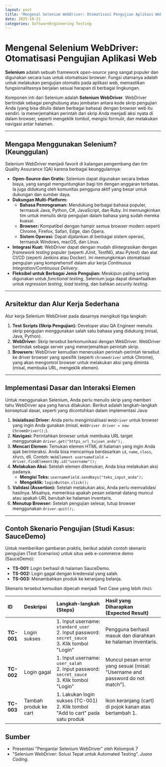 ```yaml
---
layout: post
title: "Mengenal Selenium WebDriver: Otomatisasi Pengujian Aplikasi Web"
date: 2025-10-21
categories: SoftwareEngineering Testing
---
```


# Mengenal Selenium WebDriver: Otomatisasi Pengujian Aplikasi Web

**Selenium** adalah sebuah framework *open-source* yang sangat populer dan digunakan secara luas untuk otomatisasi browser. Fungsi utamanya adalah untuk melakukan pengujian otomatis pada aplikasi web, memastikan fungsionalitasnya berjalan sesuai harapan di berbagai lingkungan.

Komponen inti dari Selenium adalah **Selenium WebDriver**. WebDriver bertindak sebagai penghubung atau jembatan antara kode skrip pengujian Anda (yang bisa ditulis dalam berbagai bahasa) dengan browser web itu sendiri. Ia menerjemahkan perintah dari skrip Anda menjadi aksi nyata di dalam browser, seperti mengeklik tombol, mengisi formulir, dan melakukan navigasi antar halaman.

---

## Mengapa Menggunakan Selenium? (Keunggulan)

Selenium WebDriver menjadi favorit di kalangan pengembang dan tim Quality Assurance (QA) karena berbagai keunggulannya:

* **Open-Source dan Gratis:** Selenium dapat digunakan secara bebas biaya, yang sangat menguntungkan bagi tim dengan anggaran terbatas. Ia juga didukung oleh komunitas pengguna aktif yang besar untuk dukungan dan sumber daya.
* **Dukungan Multi-Platform:**
  * **Bahasa Pemrograman:** Mendukung berbagai bahasa populer, termasuk Java, Python, C#, JavaScript, dan Ruby. Ini memungkinkan tim untuk menulis skrip pengujian dalam bahasa yang sudah mereka kuasai.
  * **Browser:** Kompatibel dengan hampir semua browser modern seperti Chrome, Firefox, Safari, Edge, dan Opera.
  * **Sistem Operasi:** Dapat dijalankan di berbagai sistem operasi, termasuk Windows, macOS, dan Linux.
* **Integrasi Kuat:** WebDriver dapat dengan mudah diintegrasikan dengan *framework testing* populer (seperti JUnit, TestNG, atau Pytest) dan alat CI/CD (seperti Jenkins atau Docker). Ini memungkinkan otomatisasi pengujian yang komprehensif dalam alur kerja *Continuous Integration/Continuous Delivery*.
* **Fleksibel untuk Berbagai Jenis Pengujian:** Meskipun paling sering digunakan untuk *functional testing*, Selenium juga dapat dimanfaatkan untuk *regression testing*, *load testing*, dan bahkan *security testing*.

---

## Arsitektur dan Alur Kerja Sederhana

Alur kerja Selenium WebDriver pada dasarnya mengikuti tiga langkah:

1. **Test Scripts (Skrip Pengujian):** Developer atau QA Engineer menulis skrip pengujian menggunakan salah satu bahasa yang didukung (misal, Java, Python).
2. **WebDriver:** Skrip tersebut berkomunikasi dengan WebDriver. WebDriver bertindak sebagai server yang menerjemahkan perintah skrip.
3. **Browsers:** WebDriver kemudian meneruskan perintah-perintah tersebut ke driver browser yang spesifik (seperti `chromedriver` untuk Chrome), yang akan mengontrol browser untuk melakukan aksi yang diminta (misal, membuka URL, mengeklik elemen).

---

## Implementasi Dasar dan Interaksi Elemen

Untuk menggunakan Selenium, Anda perlu menulis skrip yang memberi tahu WebDriver apa yang harus dilakukan. Berikut adalah langkah-langkah konseptual dasar, seperti yang dicontohkan dalam implementasi Java:

1. **Inisialisasi Driver:** Anda perlu menginisialisasi `WebDriver` untuk browser yang ingin Anda gunakan (misal, `WebDriver driver = new ChromeDriver();`).
2. **Navigasi:** Perintahkan browser untuk membuka URL target menggunakan `driver.get("https_url_tujuan_anda");`.
3. **Mencari Elemen:** Temukan elemen HTML di halaman yang ingin Anda ajak berinteraksi. Anda bisa mencarinya berdasarkan `id`, `name`, `class`, `XPath`, dll. Contoh: `WebElement usernameField = driver.findElement(By.id("username"));`
4. **Melakukan Aksi:** Setelah elemen ditemukan, Anda bisa melakukan aksi padanya.
    * **Mengisi Teks:** `usernameField.sendKeys("teks_input_anda");`
    * **Mengeklik:** `loginButton.click();`
5. **Validasi (Assertion):** Setelah melakukan aksi, Anda perlu memvalidasi hasilnya. Misalnya, memeriksa apakah pesan selamat datang muncul atau apakah URL berubah ke halaman inventaris.
6. **Menutup Browser:** Setelah pengujian selesai, tutup browser menggunakan `driver.quit();`.

---

## Contoh Skenario Pengujian (Studi Kasus: SauceDemo)

Untuk memberikan gambaran praktis, berikut adalah contoh skenario pengujian (Test Scenarios) untuk situs web e-commerce demo (SauceDemo):

* **TS-001:** Login berhasil di halaman SauceDemo.
* **TS-002:** Login gagal dengan kredensial yang salah.
* **TS-003:** Menambahkan produk ke keranjang belanja.

Skenario tersebut kemudian dipecah menjadi Test Case yang lebih rinci:

| ID | Deskripsi | Langkah-langkah (Steps) | Hasil yang Diharapkan (Expected Result) |
| :--- | :--- | :--- | :--- |
| **TC-001** | Login sukses | 1. Input username: `standard_user` <br> 2. Input password: `secret_sauce` <br> 3. Klik tombol "Login" | Pengguna berhasil masuk dan diarahkan ke halaman inventaris. |
| **TC-002** | Login gagal | 1. Input username: `user_salah` <br> 2. Input password: `secret_sauce` <br> 3. Klik tombol "Login" | Muncul pesan error yang sesuai (misal: "Username and password do not match"). |
| **TC-003** | Tambah produk ke cart | 1. Lakukan login sukses (TC-001) <br> 2. Klik tombol "Add to cart" pada satu produk | Ikon keranjang (cart) di pojok kanan atas bertambah 1. |

## Sumber

* Presentasi "Pengantar Selenium WebDriver" oleh Kelompok 7
* "Selenium WebDriver: Solusi Tepat untuk Automated Testing". *Juara Coding*.
